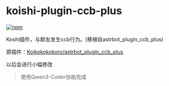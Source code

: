 # koishi-plugin-ccb-plus

[![npm](https://img.shields.io/npm/v/koishi-plugin-ccb-plus?style=flat-square)](https://www.npmjs.com/package/koishi-plugin-ccb-plus)

Koshi插件，与群友发生ccb行为。(移植自astrbot_plugin_ccb_plus)

原插件：[Koikokokokoro/astrbot_plugin_ccb_plus](https://github.com/Koikokokokoro/astrbot_plugin_ccb_plus)

以后会进行小幅修改

> 使用Qwen3-Coder协助完成